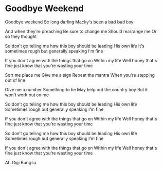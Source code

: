 # Goodbye Weekend

Goodbye weekend
So long darling
Macky's been a bad bad boy

And when they're preaching
Be sure to change me
Should rearrange me
Or so they thought

So don't go telling me how this boy should be leading
His own life
It's sometimes rough but generally speaking I'm fine

If you don't agree with the things that go on
Within my life
Well honey that's fine just know that you're wasting your time

Sort me place me
Give me a sign
Repeat the mantra
When you're stepping out of line

Give me a number
Something to be
May help out the country boy
But it won't work out on me

So don't go telling me how this boy should be leading
His own life
Sometimes rough but generally speaking I'm fine

If you don't agree with the things that go on
Within my life
Well honey that's fine just know that you're wasting your time

So don't go telling me how this boy should be leading
His own life
Sometimes rough but generally speaking I'm fine

If you don't agree with the things that go on
Within my life
Well honey that's fine just know that you're wasting your time

Ah Gigi Bungsu
